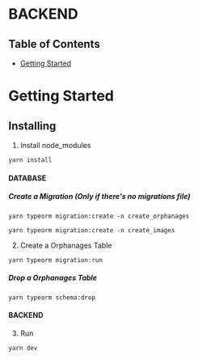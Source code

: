 # BACKEND

## Table of Contents

* [Getting Started](#getting_started)

# Getting Started

## Installing

1. Install node_modules

``` 
yarn install
```

#### DATABASE 

##### Create a Migration (Only if there's no migrations file)

``` 
yarn typeorm migration:create -n create_orphanages
```

```
yarn typeorm migration:create -n create_images
```

2. Create a Orphanages Table 

``` 
yarn typeorm migration:run
```

##### Drop a Orphanages Table 

``` 
yarn typeorm schema:drop
```

#### BACKEND

3. Run

``` 
yarn dev
```
